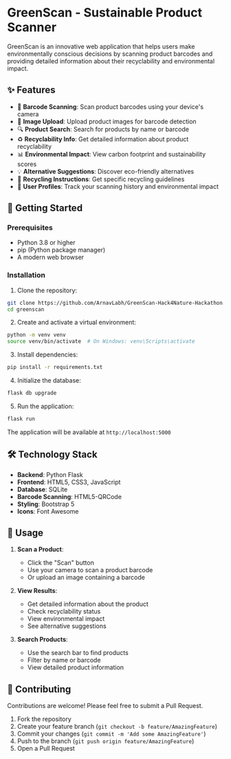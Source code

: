 # GreenScan - Sustainable Product Scanner

GreenScan is an innovative web application that helps users make environmentally conscious decisions by scanning product barcodes and providing detailed information about their recyclability and environmental impact.

## ✨ Features

- 📱 **Barcode Scanning**: Scan product barcodes using your device's camera
- 📸 **Image Upload**: Upload product images for barcode detection
- 🔍 **Product Search**: Search for products by name or barcode
- ♻️ **Recyclability Info**: Get detailed information about product recyclability
- 📊 **Environmental Impact**: View carbon footprint and sustainability scores
- 💡 **Alternative Suggestions**: Discover eco-friendly alternatives
- 📝 **Recycling Instructions**: Get specific recycling guidelines
- 👤 **User Profiles**: Track your scanning history and environmental impact

## 🚀 Getting Started

### Prerequisites

- Python 3.8 or higher
- pip (Python package manager)
- A modern web browser

### Installation

1. Clone the repository:
```bash
git clone https://github.com/ArnavLabh/GreenScan-Hack4Nature-Hackathon.git
cd greenscan
```

2. Create and activate a virtual environment:
```bash
python -m venv venv
source venv/bin/activate  # On Windows: venv\Scripts\activate
```

3. Install dependencies:
```bash
pip install -r requirements.txt
```

4. Initialize the database:
```bash
flask db upgrade
```

5. Run the application:
```bash
flask run
```

The application will be available at `http://localhost:5000`

## 🛠️ Technology Stack

- **Backend**: Python Flask
- **Frontend**: HTML5, CSS3, JavaScript
- **Database**: SQLite
- **Barcode Scanning**: HTML5-QRCode
- **Styling**: Bootstrap 5
- **Icons**: Font Awesome

## 📱 Usage

1. **Scan a Product**:
   - Click the "Scan" button
   - Use your camera to scan a product barcode
   - Or upload an image containing a barcode

2. **View Results**:
   - Get detailed information about the product
   - Check recyclability status
   - View environmental impact
   - See alternative suggestions

3. **Search Products**:
   - Use the search bar to find products
   - Filter by name or barcode
   - View detailed product information

## 🤝 Contributing

Contributions are welcome! Please feel free to submit a Pull Request.

1. Fork the repository
2. Create your feature branch (`git checkout -b feature/AmazingFeature`)
3. Commit your changes (`git commit -m 'Add some AmazingFeature'`)
4. Push to the branch (`git push origin feature/AmazingFeature`)
5. Open a Pull Request
